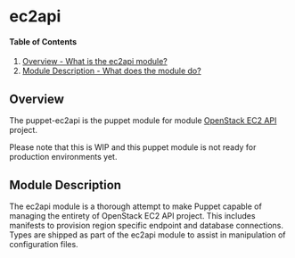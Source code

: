 ec2api
=======

#### Table of Contents

1. [Overview - What is the ec2api module?](#overview)
2. [Module Description - What does the module do?](#module-description)

Overview
--------

The puppet-ec2api is the puppet module for module [OpenStack EC2 API](https://github.com/stackforge/ec2-api) project.

Please note that this is WIP and this puppet module is not ready for production environments yet.

Module Description
------------------

The ec2api module is a thorough attempt to make Puppet capable of managing the entirety of OpenStack EC2 API project.  This includes manifests to provision region specific endpoint and database connections.  Types are shipped as part of the ec2api module to assist in manipulation of configuration files.


